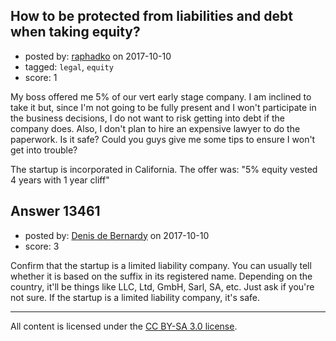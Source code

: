## How to be protected from liabilities and debt when taking equity?

- posted by: [raphadko](https://stackexchange.com/users/3229369/raphadko) on 2017-10-10
- tagged: `legal`, `equity`
- score: 1

My boss offered me 5% of our vert early stage company. I am inclined to take it but, since I'm not going to be fully present and I won't participate in the business decisions, I do not want to risk getting into debt if the company does.
Also, I don't plan to hire an expensive lawyer to do the paperwork. Is it safe?
Could you guys give me some tips to ensure I won't get into trouble?

The startup is incorporated in California. The offer was: "5% equity vested 4 years with 1 year cliff"


## Answer 13461

- posted by: [Denis de Bernardy](https://stackexchange.com/users/182468/denis-de-bernardy) on 2017-10-10
- score: 3

Confirm that the startup is a limited liability company. You can usually tell whether it is based on the suffix in its registered name. Depending on the country, it'll be things like LLC, Ltd, GmbH, Sarl, SA, etc. Just ask if you're not sure. If the startup is a limited liability company, it's safe.



---

All content is licensed under the [CC BY-SA 3.0 license](https://creativecommons.org/licenses/by-sa/3.0/).
